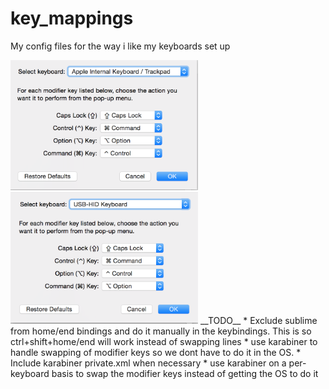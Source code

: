 # key_mappings
My config files for the way i like my keyboards set up

<img src="./images/apple_keyboard.png?raw=true " width="300">
<img src="./images/usb_hid.png?raw=true " width="300">
__TODO__
* Exclude sublime from home/end bindings and do it manually in the keybindings. This is so ctrl+shift+home/end will work instead of swapping lines
* use karabiner to handle swapping of modifier keys so we dont have to do it in the OS.
* Include karabiner private.xml when necessary
* use karabiner on a per-keyboard basis to swap the modifier keys instead of getting the OS to do it
